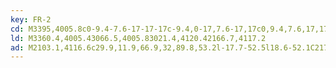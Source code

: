 ```yaml
---
key: FR-2
cd: M3395,4005.8c0-9.4-7.6-17-17-17c-9.4,0-17,7.6-17,17c0,9.4,7.6,17,17,17l0,0C3387.4,4022.8,3395,4015.2,3395,4005.8z
ld: M3360.4,4005.43066.5,4005.83021.4,4120.42166.7,4117.2
ad: M2103.1,4116.6c29.9,11.9,66.9,32,89.8,53.2l-17.7-52.5l18.6-52.1C2170.5,4085.9,2133.1,4105.3,2103.1,4116.6z
---
```


